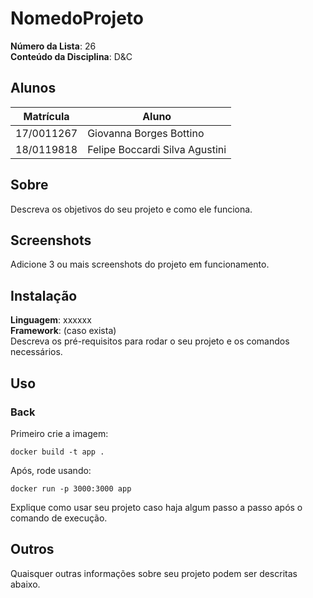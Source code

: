 # NomedoProjeto

**Número da Lista**: 26<br>
**Conteúdo da Disciplina**: D&C<br>

## Alunos
|Matrícula | Aluno |
| -- | -- |
| 17/0011267 |  Giovanna Borges Bottino |
| 18/0119818  |  Felipe Boccardi Silva Agustini |

## Sobre 
Descreva os objetivos do seu projeto e como ele funciona. 

## Screenshots
Adicione 3 ou mais screenshots do projeto em funcionamento.

## Instalação 
**Linguagem**: xxxxxx<br>
**Framework**: (caso exista)<br>
Descreva os pré-requisitos para rodar o seu projeto e os comandos necessários.

## Uso 

### Back

Primeiro crie a imagem:
```
docker build -t app .
```

Após, rode usando:
```
docker run -p 3000:3000 app
```

Explique como usar seu projeto caso haja algum passo a passo após o comando de execução.

## Outros 
Quaisquer outras informações sobre seu projeto podem ser descritas abaixo.




